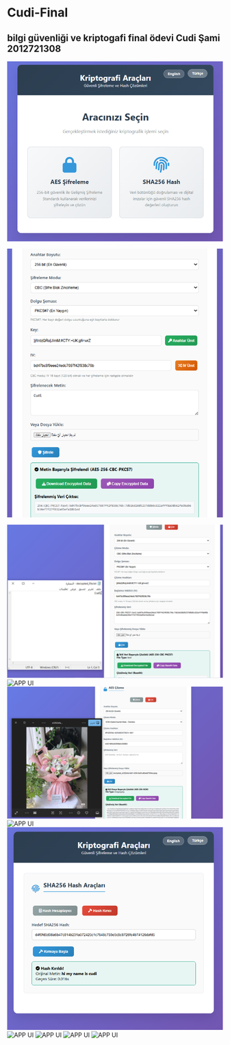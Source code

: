 # Cudi-Final
 bilgi güvenliği ve kriptogafi final ödevi
 Cudi Şami 2012721308
------------------------------------------------------
![APP UI](https://github.com/cudi33/Cudi-Final/blob/821fd9c36980327e9ad5b2cdc55dd736a5637b33/photo1.PNG)

![APP UI](https://github.com/cudi33/Cudi-Final/blob/9c764860f18d3e9418ee02abe8e6d975f2c5472f/photo2.PNG)


![APP UI](https://github.com/cudi33/Cudi-Final/blob/3a7332bd5f179666e852349fe7fc07cdfaee719d/photo3.PNG)
![APP UI](https://github.com/cudi33/Cudi-Final/blob/8085bfaeb370dfc9ffc065ccb01e67c5b4b1a5e9/aes-resim-%C5%9Fifreleme.PNG)
![APP UI](https://github.com/cudi33/Cudi-Final/blob/cbaff06f85c13730e040a5ce575760a294477445/aes-%C5%9Fifrelenmi%C5%9F-resim-%C3%A7%C3%B6zme.PNG)
![APP UI](https://github.com/cudi33/Cudi-Final/blob/2bc3b8ef672a3dafb73dd614b4797d80e268c991/hash%20metin%20%C5%9Fifreleme.PNG)
![APP UI](https://github.com/cudi33/Cudi-Final/blob/e70178e8da4c195842447f06c59d899194d5b789/hash%20k%C4%B1r%C4%B1c%C4%B1.PNG)
![APP UI](https://github.com/cudi33/Cudi-Final/blob/9c8e536d92fc7af135c478725a496283ffc12b9d/hash%20ile%20dosya%20%C5%9Fifreleme.PNG)
![APP UI]()
![APP UI]()
![APP UI]()

